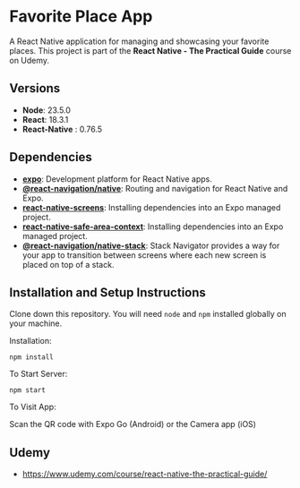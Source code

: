 # Favorite Place App

A React Native application for managing and showcasing your favorite places. This project is part of the **React Native - The Practical Guide** course on Udemy.


## Versions
- **Node**: 23.5.0
- **React**: 18.3.1
- **React-Native** : 0.76.5


## Dependencies

- **[expo](https://expo.dev/)**: Development platform for React Native apps.
- **[@react-navigation/native](https://reactnavigation.org/docs/getting-started)**: Routing and navigation for React Native and Expo.
- **[react-native-screens](https://reactnavigation.org/docs/getting-started#installing-dependencies-into-an-expo-managed-project)**: Installing dependencies into an Expo managed project.
- **[react-native-safe-area-context](https://reactnavigation.org/docs/getting-started#installing-dependencies-into-an-expo-managed-project/)**: Installing dependencies into an Expo managed project.
- **[@react-navigation/native-stack](https://reactnavigation.org/docs/native-stack-navigator#installation)**: Stack Navigator provides a way for your app to transition between screens where each new screen is placed on top of a stack.


## Installation and Setup Instructions 

Clone down this repository. You will need `node` and `npm` installed globally on your machine.  

Installation:

`npm install`   

To Start Server:

`npm start`  

To Visit App:

Scan the QR code with Expo Go (Android) or the Camera app (iOS)



## Udemy 
   * https://www.udemy.com/course/react-native-the-practical-guide/